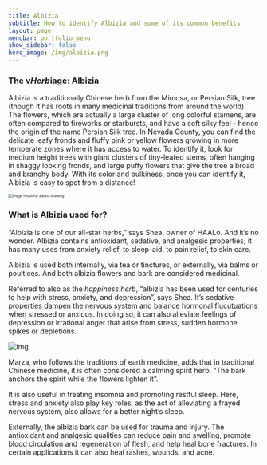 ```yaml
---
title: Albizia
subtitle: How to identify Albizia and some of its common benefits
layout: page
menubar: portfolio_menu
show_sidebar: false
hero_image: /img/albizia.png
---
```






### The v*Herb*iage: Albizia

Albizia is a traditionally Chinese herb from the Mimosa, or Persian Silk, tree (though it has roots in many medicinal traditions from around the world). The flowers, which are actually a large cluster of long colorful stamens, are often compared to fireworks or starbursts, and have a soft silky feel - hence the origin of the name Persian Silk tree. In Nevada County, you can find the delicate leafy fronds and fluffy pink or yellow flowers growing in more temperate zones where it has access to water. To identify it, look for medium height trees with giant clusters of tiny-leafed stems, often hanging in shaggy looking fronds, and large puffy flowers that give the tree a broad and branchy body. With its color and bulkiness, once you can identify it, Albizia is easy to spot from a distance!

<img src="https://lh5.googleusercontent.com/bz9f_OXhkPp9vUGclAUXeYCio89ogSqP4-Z2zVutKjzCygfBEsC0wKPvYoiqj8xn17V5-AFvlSLmOVa-7nFAmhG69oO5UG_Hpk2mvbECAAJQhEGBBwxFZpRzdswTkovI7Z1_g-pI" alt="Image result for albizia drawing" style="zoom: 50%;" />

### What is Albizia used for?

“Albizia is one of our all-star herbs,” says Shea, owner of HAALo. And it’s no wonder. Albizia contains antioxidant, sedative, and analgesic properties; it has many uses from anxiety relief, to sleep-aid, to pain relief, to skin care.

Albizia is used both internally, via tea or tinctures, or externally, via balms or poultices. And both albizia flowers and bark are considered medicinal.

Referred to also as the *happiness herb*, “albizia has been used for centuries to help with stress, anxiety, and depression”, says Shea. It’s sedative properties dampen the nervous system and balance hormonal flucutuations when stressed or anxious. In doing so, it can also alleviate feelings of depression or irrational anger that arise from stress, sudden hormone spikes or depletions.



![img](https://lh6.googleusercontent.com/GIO8AIP6skH65eOCGTs35Ef8loXjMtPdClr1jLRsAWzLO2DyuHZNjkCWlp46G7HxVjyUaPWOqQQVTIq0U-HWcU8M-AjmMgL4qzw8393Mys3wjy7t9gb-EE90L4EaSWLWecsBqKWi)



Marza, who follows the traditions of earth medicine, adds that in traditional Chinese medicine, it is often considered a calming spirit herb. “The bark anchors the spirit while the flowers lighten it”. 

It is also useful in treating insomnia and promoting restful sleep. Here, stress and anxiety also play key roles, as the act of alleviating a frayed nervous system, also allows for a better night’s sleep.

Externally, the albizia bark can be used for trauma and injury. The antioxidant and analgesic qualities can reduce pain and swelling, promote blood circulation and regeneration of flesh, and help heal bone fractures. In certain applications it can also heal rashes, wounds, and acne.